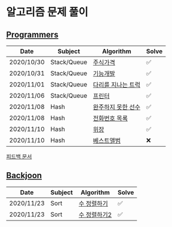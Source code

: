 # 알고리즘 문제 풀이

## [Programmers](https://programmers.co.kr/learn/challenges)

| Date       | Subject     | Algorithm                                                    | Solve |
| ---------- | ----------- | ------------------------------------------------------------ | ----- |
| 2020/10/30 | Stack/Queue | [주식가격](https://programmers.co.kr/learn/courses/30/lessons/42584) | ✅     |
| 2020/10/31 | Stack/Queue | [기능개발](https://programmers.co.kr/learn/courses/30/lessons/42586) | ✅     |
| 2020/11/01 | Stack/Queue | [다리를 지나는 트럭](https://programmers.co.kr/learn/courses/30/lessons/42583) | ✅     |
| 2020/11/06 | Stack/Queue | [프린터](https://programmers.co.kr/learn/courses/30/lessons/42587) | ✅     |
| 2020/11/08 | Hash        | [완주하지 못한 선수](https://programmers.co.kr/learn/courses/30/lessons/42576) | ✅     |
| 2020/11/08 | Hash        | [전화번호 목록](https://programmers.co.kr/learn/courses/30/lessons/42577) | ✅     |
| 2020/11/10 | Hash        | [위장](https://programmers.co.kr/learn/courses/30/lessons/42578) | ✅     |
| 2020/11/10 | Hash        | [베스트앨범](https://programmers.co.kr/learn/courses/30/lessons/42579) | ❌     |

[피드백 문서](https://github.com/dj9308/Algorithm/blob/master/document/%ED%94%BC%EB%93%9C%EB%B0%B1%20%EB%B0%8F%20%EC%95%8C%EA%B2%8C%EB%90%9C%20%EA%B2%83.md)

## [Backjoon](https://www.acmicpc.net/)

| Date       | Subject | Algorithm                                            | Solve |
| ---------- | ------- | ---------------------------------------------------- | ----- |
| 2020/11/23 | Sort    | [수 정렬하기](https://www.acmicpc.net/problem/2750)  | ✅     |
| 2020/11/23 | Sort    | [수 정렬하기2](https://www.acmicpc.net/problem/2751) | ✅     |

